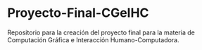 # Proyecto-Final-CGeIHC
Repositorio para la creación del proyecto final para la materia de Computación Gráfica e Interacción Humano-Computadora.
